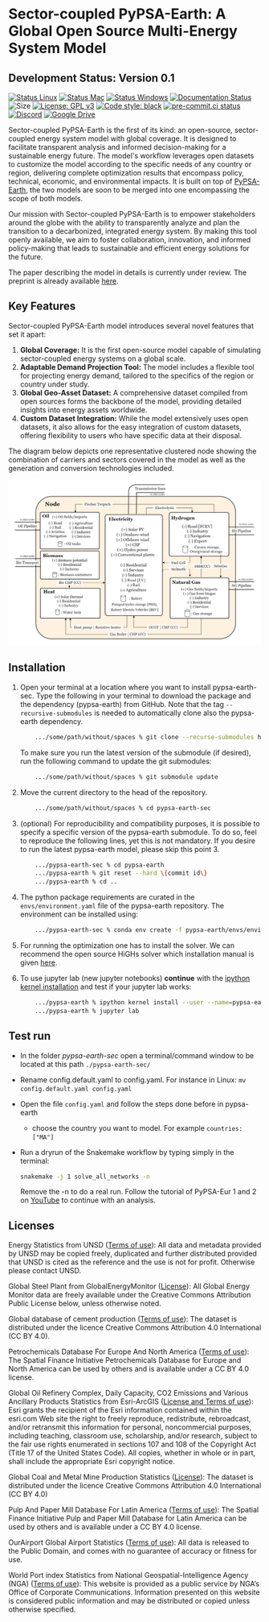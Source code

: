 

# Sector-coupled PyPSA-Earth: A Global Open Source Multi-Energy System Model


## Development Status: Version 0.1

[![Status Linux](https://github.com/pypsa-meets-earth/pypsa-earth-sec/actions/workflows/ci-linux.yaml/badge.svg?branch=main&event=push)](https://github.com/pypsa-meets-earth/pypsa-earth-sec/actions/workflows/ci-linux.yaml)
[![Status Mac](https://github.com/pypsa-meets-earth/pypsa-earth-sec/actions/workflows/ci-mac.yaml/badge.svg?branch=main&event=push)](https://github.com/pypsa-meets-earth/pypsa-earth-sec/actions/workflows/ci-mac.yaml)
[![Status Windows](https://github.com/pypsa-meets-earth/pypsa-earth-sec/actions/workflows/ci-windows.yaml/badge.svg?branch=main&event=push)](https://github.com/pypsa-meets-earth/pypsa-earth-sec/actions/workflows/ci-windows.yaml)
[![Documentation Status](https://readthedocs.org/projects/pypsa-meets-earth/badge/?version=latest)](https://pypsa-meets-earth.readthedocs.io/en/latest/?badge=latest)
![Size](https://img.shields.io/github/repo-size/pypsa-meets-earth/pypsa-earth-sec)
[![License: GPL v3](https://img.shields.io/badge/License-GPLv3-blue.svg)](https://www.gnu.org/licenses/gpl-3.0)
[![Code style: black](https://img.shields.io/badge/code%20style-black-000000.svg)](https://github.com/psf/black)
[![pre-commit.ci status](https://results.pre-commit.ci/badge/github/pypsa-meets-earth/pypsa-earth-sec/main.svg)](https://results.pre-commit.ci/latest/github/pypsa-meets-earth/pypsa-earth-sec/main)
[![Discord](https://img.shields.io/discord/911692131440148490?logo=discord)](https://discord.gg/VHH8TCwn)
[![Google Drive](https://img.shields.io/badge/Google%20Drive-4285F4?style=flat&logo=googledrive&logoColor=white)](https://drive.google.com/drive/folders/1U7fgktbxlaGzWxT2C0-Xv-_ffWCxAKZz)

Sector-coupled PyPSA-Earth is the first of its kind: an open-source, sector-coupled energy system model with global coverage. It is designed to facilitate transparent analysis and informed decision-making for a sustainable energy future.
The model's workflow leverages open datasets to customize the model according to the specific needs of any country or region, delivering complete optimization results that encompass policy, technical, economic, and environmental impacts.
It is built on top of [PyPSA-Earth](https://github.com/pypsa-meets-earth/pypsa-earth), the two models are soon to be merged into one encompassing the scope of both models.

Our mission with Sector-coupled PyPSA-Earth is to empower stakeholders around the globe with the ability to transparently analyze and plan the transition to a decarbonized, integrated energy system.
By making this tool openly available, we aim to foster collaboration, innovation, and informed policy-making that leads to sustainable and efficient energy solutions for the future.

The paper describing the model in details is currently under review. The preprint is already available [here](https://papers.ssrn.com/sol3/papers.cfm?abstract_id=4743242).

## Key Features

Sector-coupled PyPSA-Earth model introduces several novel features that set it apart:

1. **Global Coverage:** It is the first open-source model capable of simulating sector-coupled energy systems on a global scale.
2. **Adaptable Demand Projection Tool:** The model includes a flexible tool for projecting energy demand, tailored to the specifics of the region or country under study.
3. **Global Geo-Asset Dataset:** A comprehensive dataset compiled from open sources forms the backbone of the model, providing detailed insights into energy assets worldwide.
4. **Custom Dataset Integration:** While the model extensively uses open datasets, it also allows for the easy integration of custom datasets, offering flexibility to users who have specific data at their disposal.

The diagram below depicts one representative clustered node showing the combination of carriers and sectors covered in the model as well as the generation and conversion technologies included.

![alt text](docs/SCPE_v0.2.png)


## Installation

1. Open your terminal at a location where you want to install pypsa-earth-sec. Type the following in your terminal to download the package and the dependency (pypsa-earth) from GitHub.
   Note that the tag `--recursive-submodules` is needed to automatically clone also the pypsa-earth dependency.

   ```bash
       .../some/path/without/spaces % git clone --recurse-submodules https://github.com/pypsa-meets-earth/pypsa-earth-sec.git
   ```
   To make sure you run the latest version of the submodule (if desired), run the following command to update the git submodules:
   ```bash
       .../some/path/without/spaces % git submodule update
   ```

2. Move the current directory to the head of the repository.
   ```bash
       .../some/path/without/spaces % cd pypsa-earth-sec
   ```

3. (optional) For reproducibility and compatibility purposes, it is possible to specify a specific version of the pypsa-earth submodule.
   To do so, feel to reproduce the following lines, yet this is not mandatory.
   If you desire to run the latest pypsa-earth model, please skip this point 3.

   ```bash
       .../pypsa-earth-sec % cd pypsa-earth
       .../pypsa-earth % git reset --hard \{commit id\}
       .../pypsa-earth % cd ..
   ```

4. The python package requirements are curated in the `envs/environment.yaml` file of the pypsa-earth repository.
   The environment can be installed using:

   ```bash
       .../pypsa-earth-sec % conda env create -f pypsa-earth/envs/environment.yaml
   ```

5. For running the optimization one has to install the solver. We can recommend the open source HiGHs solver which installation manual is given [here](https://github.com/PyPSA/PyPSA/blob/633669d3f940ea256fb0a2313c7a499cbe0122a5/pypsa/linopt.py#L608-L632).

6. To use jupyter lab (new jupyter notebooks) **continue** with the [ipython kernel installation](http://echrislynch.com/2019/02/01/adding-an-environment-to-jupyter-notebooks/) and test if your jupyter lab works:

   ```bash
       .../pypsa-earth % ipython kernel install --user --name=pypsa-earth
       .../pypsa-earth % jupyter lab
   ```

## Test run

- In the folder *pypsa-earth-sec* open a terminal/command window to be located at this path `./pypsa-earth-sec/`
- Rename config.default.yaml to config.yaml. For instance in Linux:
`mv config.default.yaml config.yaml`
- Open the file `config.yaml` and follow the steps done before in pypsa-earth
  - choose the country you want to model. For example
    `countries: ["MA"]`

- Run a dryrun of the Snakemake workflow by typing simply in the terminal:
  ```bash
  snakemake -j 1 solve_all_networks -n
  ```
  Remove the -n to do a real run. Follow the tutorial of PyPSA-Eur 1 and 2 on [YouTube](https://www.youtube.com/watch?v=ty47YU1_eeQ) to continue with an analysis.

## Licenses

Energy Statistics from UNSD ([Terms of use](https://unstats.un.org/unsd/energystats/data/)):
All data and metadata provided by UNSD may be copied freely, duplicated and further distributed provided that UNSD is cited as the reference and the use is not for profit. Otherwise please contact UNSD. 

Global Steel Plant from GlobalEnergyMonitor ([License](https://globalenergymonitor.org/projects/global-steel-plant-tracker/download-data/)):
All Global Energy Monitor data are freely available under the Creative Commons Attribution Public License below, unless otherwise noted. 

Global database of cement production ([Terms of use](https://www.cgfi.ac.uk/spatial-finance-initiative/geoasset-project/cement/)):
The dataset is distributed under the licence Creative Commons Attribution 4.0 International (CC BY 4.0).

Petrochemicals Database For Europe And North America ([Terms of use](https://www.cgfi.ac.uk/spatial-finance-initiative/geoasset-project/petrochemicals/)):
The Spatial Finance Initiative Petrochemicals Database for Europe and North America can be used by others and is available under a CC BY 4.0 license.

Global Oil Refinery Complex, Daily Capacity, CO2 Emissions and Various Ancillary Products Statistics from Esri-ArcGIS ([License and Terms of use](https://www.esri.com/en-us/legal/copyright-proprietary-rights)):
Esri grants the recipient of the Esri information contained within the esri.com Web site the right to freely reproduce, redistribute, rebroadcast, and/or retransmit this information for personal, noncommercial purposes, including teaching, classroom use, scholarship, and/or research, subject to the fair use rights enumerated in sections 107 and 108 of the Copyright Act (Title 17 of the United States Code). All copies, whether in whole or in part, shall include the appropriate Esri copyright notice.

Global  Coal and Metal Mine Production Statistics ([License](https://www.nature.com/articles/s41597-023-01965-y)):
The dataset is distributed under the licence Creative Commons Attribution 4.0 International (CC BY 4.0)

Pulp And Paper Mill Database For Latin America ([Terms of use](https://www.cgfi.ac.uk/spatial-finance-initiative/geoasset-project/pulp-and-paper-mill-database-for-latin-america/)):
The Spatial Finance Initiative Pulp and Paper Mill Database for Latin America can be used by others and is available under a CC BY 4.0 license.

OurAirport Global Airport Statistics ([Terms of use](https://ourairports.com/data/)):
All data is released to the Public Domain, and comes with no guarantee of accuracy or fitness for use.

World Port index Statistics from National Geospatial-Intelligence Agency (NGA) ([Terms of use](https://www.nga.mil/resources/Privacy_Policy.html)):
This website is provided as a public service by NGA’s Office of Corporate Communications. Information presented on this website is considered public information and may be distributed or copied unless otherwise specified.

